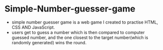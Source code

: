 # Simple-Number-guesser-game

 - simple number guesser game is a web game I created to practise HTML, CSS AND JavaScript.
 - users get to guess a number which is then compared to computer guessed number, and the one closest to the target number(which is randomly generated) wins the round.
